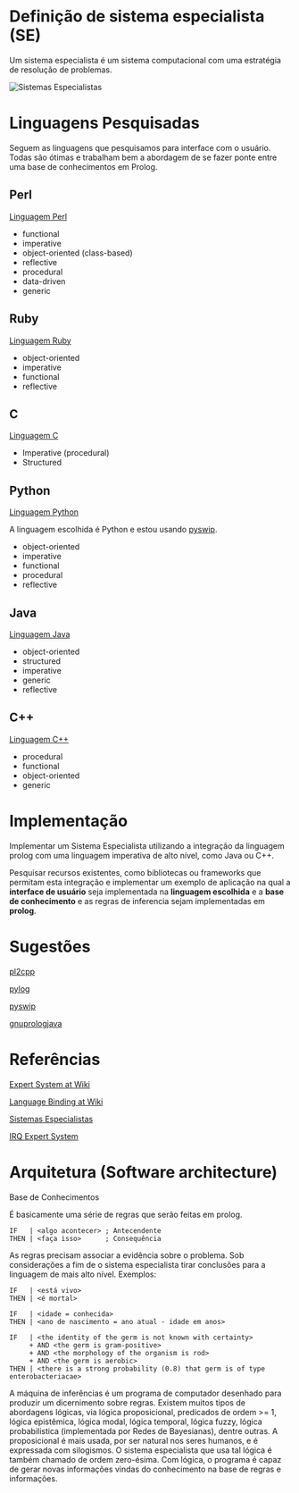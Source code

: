 # Definição de sistema especialista (SE)

Um sistema especialista é um sistema computacional com uma estratégia de resolução de problemas.

![Sistemas Especialistas](http://www.dee.ufma.br/~lpaucar/teaching/ia2000-1/figs/se1.gif "Sistemas Especialistas")


# Linguagens Pesquisadas

Seguem as linguagens que pesquisamos para interface com o usuário. Todas são ótimas e trabalham bem a abordagem de se fazer ponte entre uma base de conhecimentos em Prolog.

## Perl

[Linguagem Perl](http://en.wikipedia.org/wiki/Perl)

* functional
* imperative
* object-oriented (class-based)
* reflective
* procedural
* data-driven
* generic

## Ruby

[Linguagem Ruby](http://en.wikipedia.org/wiki/Ruby_%28programming_language%29)

* object-oriented
* imperative
* functional
* reflective

## C

[Linguagem C](http://en.wikipedia.org/wiki/C_%28programming_language%29)

* Imperative (procedural)
* Structured

## Python

[Linguagem Python](http://en.wikipedia.org/wiki/Python_%28programming_language%29)

A linguagem escolhida é Python e estou usando [pyswip](http://code.google.com/p/pyswip).

* object-oriented
* imperative
* functional
* procedural
* reflective

## Java

[Linguagem Java](http://en.wikipedia.org/wiki/Java_%28programming_language%29)

* object-oriented
* structured
* imperative
* generic
* reflective

## C++

[Linguagem C++](http://en.wikipedia.org/wiki/C++_%28programming_language%29)

* procedural
* functional
* object-oriented
* generic

# Implementação

Implementar um Sistema Especialista utilizando a integração da linguagem prolog com uma linguagem imperativa de alto nível, como Java ou C++.

Pesquisar recursos existentes, como bibliotecas ou frameworks que permitam esta integração e implementar um exemplo de aplicação na qual a __interface de usuário__ seja implementada na __linguagem escolhida__ e a __base de conhecimento__ e as regras de inferencia sejam implementadas em __prolog__.


# Sugestões

[pl2cpp](http://www.swi-prolog.org/pldoc/package/pl2cpp.html)

[pylog](http://cdsoft.fr/pylog/)

[pyswip](https://code.google.com/p/pyswip/)

[gnuprologjava](http://www.gnu.org/software/gnuprologjava/)

# Referências

[Expert System at Wiki](https://en.wikipedia.org/wiki/Expert_system)

[Language Binding at Wiki](http://en.wikipedia.org/wiki/Language_binding)

[Sistemas Especialistas](http://www.dee.ufma.br/~lpaucar/teaching/ia2000-1/cap4.html)

[IRQ Expert System](http://www.amzi.com/articles/irq_expert_system.htm)

# Arquitetura (Software architecture)

Base de Conhecimentos

É basicamente uma série de regras que serão feitas em prolog.

```
IF   | <algo acontecer> ; Antecendente
THEN | <faça isso>      ; Consequência
```

As regras precisam associar a evidência sobre o problema. Sob considerações a fim de o sistema especialista tirar conclusões para a linguagem de mais alto nível. Exemplos:

```
IF   | <está vivo>
THEN | <é mortal>

IF   | <idade = conhecida>
THEN | <ano de nascimento = ano atual - idade em anos>

IF   | <the identity of the germ is not known with certainty>
     + AND <the germ is gram-positive>
     + AND <the morphology of the organism is rod>
     + AND <the germ is aerobic>
THEN | <there is a strong probability (0.8) that germ is of type enterobacteriacae>
```

A máquina de inferências é um programa de computador desenhado para produzir um dicernimento sobre regras. Existem muitos tipos de abordagens lógicas, via lógica proposicional, predicados de ordem >= 1, lógica epistêmica, lógica modal, lógica temporal, lógica fuzzy, lógica probabilistica (implementada por Redes de Bayesianas), dentre outras. A proposicional é mais usada, por ser natural nos seres humanos, e é expressada com silogismos. O sistema especialista que usa tal lógica é também chamado de ordem zero-ésima. Com lógica, o programa é capaz de gerar novas informações vindas do conhecimento na base de regras e informações.
